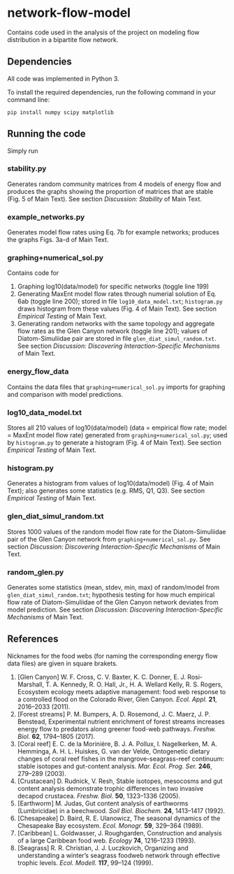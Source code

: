 # network-flow-model
Contains code used in the analysis of the project on modeling flow distribution in a bipartite flow network.

## Dependencies

All code was implemented in Python 3.

To install the required dependencies, run the following command in your command line:
```
pip install numpy scipy matplotlib
```

## Running the code

Simply run 

### stability.py
Generates random community matrices from 4 models of energy flow and produces the graphs showing the proportion of matrices that are stable (Fig. 5 of Main Text). See section _Discussion: Stability_ of Main Text.

### example_networks.py
Generates model flow rates using Eq. 7b for example networks; produces the graphs Figs. 3a-d of Main Text.

### graphing+numerical_sol.py
Contains code for
1. Graphing log10(data/model) for specific networks (toggle line 199)
2. Generating MaxEnt model flow rates through numerial solution of Eq. 6ab (toggle line 200); stored in file `log10_data_model.txt`; `histogram.py` draws histogram from these values (Fig. 4 of Main Text). See section _Empirical Testing_ of Main Text.
3. Generating random networks with the same topology and aggregate flow rates as the Glen Canyon network (toggle line 201); values of Diatom-Simuliidae pair are stored in file `glen_diat_simul_random.txt`. See section _Discussion: Discovering Interaction-Specific Mechanisms_ of Main Text.

### energy_flow_data
Contains the data files that `graphing+numerical_sol.py` imports for graphing and comparison with model predictions.

### log10_data_model.txt
Stores all 210 values of log10(data/model) (data = empirical flow rate; model = MaxEnt model flow rate) generated from `graphing+numerical_sol.py`; used by `histogram.py` to generate a histogram (Fig. 4 of Main Text). See section _Empirical Testing_ of Main Text.

### histogram.py
Generates a histogram from values of log10(data/model) (Fig. 4 of Main Text); also generates some statistics (e.g. RMS, Q1, Q3). See section _Empirical Testing_ of Main Text.

### glen_diat_simul_random.txt
Stores 1000 values of the random model flow rate for the Diatom-Simuliidae pair of the Glen Canyon network from `graphing+numerical_sol.py`. See section _Discussion: Discovering Interaction-Specific Mechanisms_ of Main Text.

### random_glen.py
Generates some statistics (mean, stdev, min, max) of random/model from `glen_diat_simul_random.txt`; hypothesis testing for how much empirical flow rate of Diatom-Simuliidae of the Glen Canyon network deviates from model prediction. See section _Discussion: Discovering Interaction-Specific Mechanisms_ of Main Text.

## References

Nicknames for the food webs (for naming the corresponding energy flow data files) are given in square brakets.

1.	\[Glen Canyon\] W. F. Cross, C. V. Baxter, K. C. Donner, E. J. Rosi-Marshall, T. A. Kennedy, R. O. Hall, Jr., H. A. Wellard Kelly, R. S. Rogers, Ecosystem ecology meets adaptive management: food web response to a controlled flood on the Colorado River, Glen Canyon. *Ecol. Appl.* **21**, 2016–2033 (2011).
2.	\[Forest streams\] P. M. Bumpers, A. D. Rosemond, J. C. Maerz, J. P. Benstead, Experimental nutrient enrichment of forest streams increases energy flow to predators along greener food-web pathways. *Freshw. Biol.* **62**, 1794–1805 (2017).
3.	\[Coral reef\] E. C. de la Morinière, B. J. A. Pollux, I. Nagelkerken, M. A. Hemminga, A. H. L. Huiskes, G. van der Velde, Ontogenetic dietary changes of coral reef fishes in the mangrove-seagrass-reef continuum: stable isotopes and gut-content analysis. *Mar. Ecol. Prog. Ser.* **246**, 279–289 (2003).
4.	\[Crustacean\] D. Rudnick, V. Resh, Stable isotopes, mesocosms and gut content analysis demonstrate trophic differences in two invasive decapod crustacea. *Freshw. Biol.* **50**, 1323–1336 (2005).
5.	\[Earthworm\] M. Judas, Gut content analysis of earthworms (Lumbricidae) in a beechwood. *Soil Biol. Biochem.* **24**, 1413–1417 (1992).
6.	\[Chesapeake\] D. Baird, R. E. Ulanowicz, The seasonal dynamics of the Chesapeake Bay ecosystem. *Ecol. Monogr.* **59**, 329–364 (1989).
7.	\[Caribbean\] L. Goldwasser, J. Roughgarden, Construction and analysis of a large Caribbean food web. *Ecology* **74**, 1216–1233 (1993).
8.	\[Seagrass\] R. R. Christian, J. J. Luczkovich, Organizing and understanding a winter’s seagrass foodweb network through effective trophic levels. *Ecol. Modell.* **117**, 99–124 (1999).
